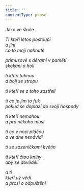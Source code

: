 ```yaml
---
title: ''
contentType: prose
---
```


  

Jako ve škole

_Ti kteří letos postoupí  
a jiní  
co to mají nahnuté_

_primusové s děrami v paměti  
skokani o holi_

_ti kteří tuhnou  
a bojí se stropu_

_ti kteří se z toho zastřelí_

_ti co je jim to fuk  
pokud se doplazí do svojí hospody_

_ti kteří nemohou  
a pro někoho musí_

_ti co v noci pláčou  
a ve dne nenávidí_

_ti se sazeničkami květin_

_ti kteří čtou knihy  
aby se dověděli_

_a ti  
kteří už vědí  
a prosí o odpuštění_
